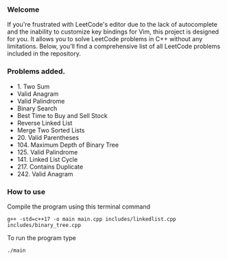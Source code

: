 ### Welcome

If you're frustrated with LeetCode's editor due to the lack of autocomplete and the inability to customize key bindings for Vim, this project is designed for you. It allows you to solve LeetCode problems in C++ without any limitations. Below, you'll find a comprehensive list of all LeetCode problems included in the repository.

### Problems added.

-   1\. Two Sum
-   Valid Anagram
-   Valid Palindrome
-   Binary Search
-   Best Time to Buy and Sell Stock
-   Reverse Linked List
-   Merge Two Sorted Lists
-   20\. Valid Parentheses
-   104\. Maximum Depth of Binary Tree
-   125\. Valid Palindrome
-   141\. Linked List Cycle
-   217\. Contains Duplicate
-   242\. Valid Anagram

### How to use

Compile the program using this terminal command

`g++ -std=c++17 -o main main.cpp includes/linkedlist.cpp includes/binary_tree.cpp`

To run the program type

`./main`
